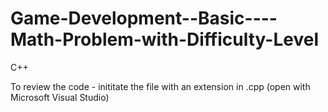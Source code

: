 # Game-Development--Basic----Math-Problem-with-Difficulty-Level
C++

To review the code - inititate the file with an extension in .cpp (open with Microsoft Visual Studio) 
